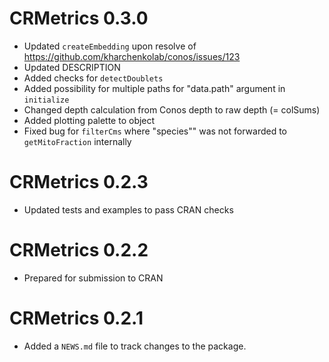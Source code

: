# CRMetrics 0.3.0

* Updated `createEmbedding` upon resolve of https://github.com/kharchenkolab/conos/issues/123
* Updated DESCRIPTION
* Added checks for `detectDoublets`
* Added possibility for multiple paths for "data.path" argument in `initialize`
* Changed depth calculation from Conos depth to raw depth (= colSums)
* Added plotting palette to object
* Fixed bug for `filterCms` where "species"" was not forwarded to `getMitoFraction` internally

# CRMetrics 0.2.3

* Updated tests and examples to pass CRAN checks

# CRMetrics 0.2.2

* Prepared for submission to CRAN

# CRMetrics 0.2.1

* Added a `NEWS.md` file to track changes to the package.
